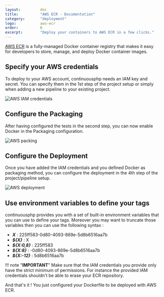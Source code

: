 ```yaml
---
layout:         doc
title:          "AWS ECR - Documentation"
category:       "deployment"
logo:           aws-ecr
order:          6
excerpt:        "Deploy your containers to AWS ECR in a few clicks."
---
```


[AWS ECR](https://aws.amazon.com/ecr) is a fully-managed Docker container registry that makes it easy for developers to store, manage, and deploy Docker container images.

## Specify your AWS credentials
To deploy to your AWS account, continuousphp needs an IAM key and secret. You can specify them in the 1st step of the project
setup or simply when adding a new pipeline to your existing project.

![AWS IAM credentials](/assets/doc/deployment/aws-ecr/iam-credentials.png)

## Configure the Packaging
After having configured the tests in the second step, you can now enable Docker in the Packaging configuration.

![AWS packing](/assets/doc/deployment/aws-ecr/packaging.png)

## Configure the Deployment
Once you have added the IAM credentials and you defined Docker as packaging method, you can configure the deployment in the 4th step of the project/pipeline setup.

![AWS deployment](/assets/doc/deployment/aws-ecr/destination.png)

## Use environment variables to define your tags
continuousphp provides you with a set of built-in environment variables that you can use to define your tags. Moreover you may want to truncate those variables then you can use the following syntax :

* ***X*** : 225ff583-0d80-4093-869e-5d8b6516aa7b
* ***${X}*** : X
* ***${X:0,8}*** : 225ff583
* ***${X:8}*** :  -0d80-4093-869e-5d8b6516aa7b
* ***${X:-12}*** :  5d8b6516aa7b

!!! note "**IMPORTANT**"
    Make sure that the IAM credentials you provide only have the strict minimum of permissions. For instance
    the provided IAM credentials shouldn't be able to erase your ECR repository.

And that's it ! You just configured your Dockerfile to be deployed with AWS ECR.